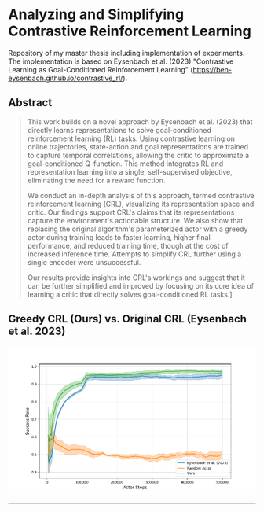 # Analyzing and Simplifying Contrastive Reinforcement Learning

Repository of my master thesis including implementation of experiments.
The implementation is based on Eysenbach et al. (2023) "Contrastive Learning as Goal-Conditioned Reinforcement Learning" (https://ben-eysenbach.github.io/contrastive_rl/).

## Abstract
> This work builds on a novel approach by Eysenbach et al. (2023) that directly learns representations to solve goal-conditioned reinforcement learning (RL) tasks. Using contrastive learning on online trajectories, state-action and goal representations are trained to capture temporal correlations, allowing the critic to approximate a goal-conditioned Q-function. This method integrates RL and representation learning into a single, self-supervised objective, eliminating the need for a reward function.
>
> We conduct an in-depth analysis of this approach, termed contrastive reinforcement learning (CRL), visualizing its representation space and critic. Our findings support CRL's claims that its representations capture the environment's actionable structure. We also show that replacing the original algorithm's parameterized actor with a greedy actor during training leads to faster learning, higher final performance, and reduced training time, though at the cost of increased inference time. Attempts to simplify CRL further using a single encoder were unsuccessful.
> 
>Our results provide insights into CRL's workings and suggest that it can be further simplified and improved by focusing on its core idea of learning a critic that directly solves goal-conditioned RL tasks.]

## Greedy CRL (Ours) vs. Original CRL (Eysenbach et al. 2023)

![Training Progress of Our greedy CRL compared to that of the original CRL by Eysenbach et al. (2023)](performance_overview.png)

---
